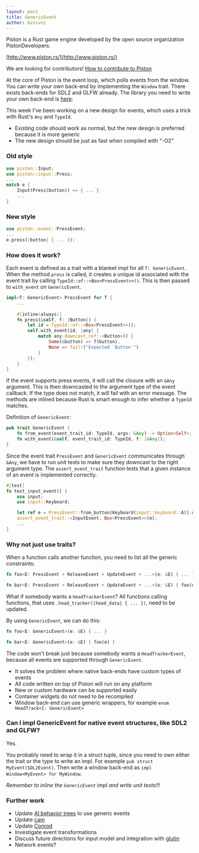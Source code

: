 ```yaml
---
layout: post
title: GenericEvent
author: bvssvni
---
```


Piston is a Rust game engine developed by the open source organization PistonDevelopers.

[http://www.piston.rs/](http://www.piston.rs/)

We are looking for contributors! [How to contribute to Piston](https://github.com/PistonDevelopers/piston/blob/master/CONTRIBUTING.md)

At the core of Piston is the event loop, which polls events from the window.
You can write your own back-end by implementing the `Window` trait.
There exists back-ends for SDL2 and GLFW already.
The library you need to write your own back-end is [here](https://github.com/PistonDevelopers/event):

This week I've been working on a new design for events, which uses a trick with Rust's `Any` and `TypeId`.

* Existing code should work as normal, but the new design is preferred because it is more generic
* The new design should be just as fast when compiled with "-O2"

### Old style

```Rust
use piston::Input;
use piston::input::Press;
...
match e {
    Input(Press(button)) => { ... }
    ...
}
```

### New style

```Rust
use piston::event::PressEvent;
...
e.press(|button| { ... });
```

### How does it work?

Each event is defined as a trait with a blanket impl for all `T: GenericEvent`.
When the method `press` is called,
it creates a unique id associated with the event trait by calling `TypeId::of::<Box<PressEvent>>()`.
This is then passed to `with_event` on `GenericEvent`.

```Rust
impl<T: GenericEvent> PressEvent for T {
    ...
    
    #[inline(always)]
    fn press(&self, f: |Button|) {
        let id = TypeId::of::<Box<PressEvent>>();
        self.with_event(id, |any| {
            match any.downcast_ref::<Button>() {
                Some(&button) => f(button),
                None => fail!("Expected `Button`")
            }
        });
    }
}
```

If the event supports press events, it will call the closure with an `&Any` argument.
This is then downcasted to the argument type of the event callback.
If the type does not match, it will fail with an error message.
The methods are inlined because Rust is smart enough to infer whether a `TypeId` matches.

Definition of `GenericEvent`:

```Rust
pub trait GenericEvent {
    fn from_event(event_trait_id: TypeId, args: &Any) -> Option<Self>;
    fn with_event(&self, event_trait_id: TypeId, f: |&Any|);
}
```

Since the event trait `PressEvent` and `GenericEvent` communicates through `&Any`,
we have to run unit tests to make sure they downcast to the right argument type.
The `assert_event_trait` function tests that a given instance of an event is implemented correctly.

```Rust
#[test]
fn test_input_event() {
    use input;
    use input::Keyboard;

    let ref e = PressEvent::from_button(Keyboard(input::keyboard::A)).unwrap();
    assert_event_trait::<InputEvent, Box<PressEvent>>(e);
    ...
}
```

### Why not just use traits?

When a function calls another function, you need to list all the generic constraints:

```Rust
fn foo<E: PressEvent + ReleaseEvent + UpdateEvent + ...>(e: &E) { ... }

fn bar<E: PressEvent + ReleaseEvent + UpdateEvent + ...>(e: &E) { foo(e) }
```

What if somebody wants a `HeadTrackerEvent`?
All functions calling functions, that uses `.head_tracker(|head_data| { ... })`, need to be updated.

By using `GenericEvent`, we can do this:

```Rust
fn foo<E: GenericEvent>(e: &E) { ... }

fn bar<E: GenericEvent>(e: &E) { foo(e) }
```

The code won't break just because somebody wants a `HeadTrackerEvent`,
because all events are supported through `GenericEvent`.

* It solves the problem where native back-ends have custom types of events
* All code written on top of Piston will run on any platform
* New or custom hardware can be supported easily
* Container widgets do not need to be recompiled
* Window back-end can use generic wrappers, for example `enum HeadTrack<I: GenericEvent>`

### Can I impl GenericEvent for native event structures, like SDL2 and GLFW?

Yes.

You probably need to wrap it in a struct tuple, since you need to own either the trait
or the type to write an impl. For example `pub struct MyEvent(SDL2Event)`.
Then write a window back-end as `impl Window<MyEvent> for MyWindow`.

*Remember to inline the `GenericEvent` impl and write unit tests!!!*

### Further work

* Update [AI behavior trees](http://blog.piston.rs/2014/09/13/rust-event/) to use generic events
* Update [cam](https://github.com/PistonDevelopers/cam)
* Update [Conrod](https://github.com/pistondevelopers/conrod)
* Investigate event transformations
* Discuss future directions for input model and integration with [glutin](https://github.com/tomaka/gl-init-rs)
* Network events?

